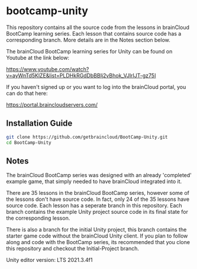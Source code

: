 # bootcamp-unity

This repository contains all the source code from the lessons in brainCloud BootCamp learning series. Each lesson that contains source code has a corresponding branch. More details are in the Notes section below.

The brainCloud BootCamp learning series for Unity can be found on Youtube at the link below:

https://www.youtube.com/watch?v=ayWnTd5KlZE&list=PLDHkRGdDbBBIj2vBhok_VJlrIJT-gz75I


If you haven't signed up or you want to log into the brainCloud portal, you can do that here:

https://portal.braincloudservers.com/


## Installation Guide

```bash
git clone https://github.com/getbraincloud/BootCamp-Unity.git
cd BootCamp-Unity
```

## Notes

The brainCloud BootCamp series was designed with an already 'completed' example game, that simply needed to have brainCloud integrated into it.

There are 35 lessons in the brainCloud BootCamp series, however some of the lessons don't have source code. In fact, only 24 of the 35 lessons have source code. Each lesson has a seperate branch in this repository. Each branch contains the example Unity project source code in its final state for the corresponding lesson. 

There is also a branch for the initial Unity project, this branch contains the starter game code without the brainCloud Unity client. If you plan to follow along and code with the BootCamp series, its recommended that you clone this repository and checkout the Initial-Project branch.

Unity editor version: LTS 2021.3.4f1
